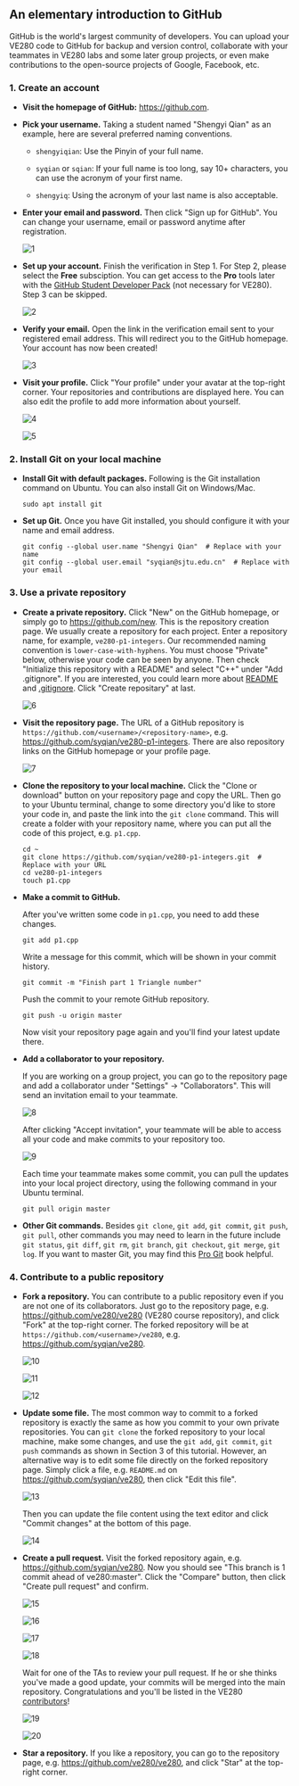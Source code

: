## An elementary introduction to GitHub

GitHub is the world's largest community of developers. You can upload your VE280 code to GitHub for backup and version control, collaborate with your teammates in VE280 labs and some later group projects, or even make contributions to the open-source projects of Google, Facebook, etc.

### 1. Create an account

- **Visit the homepage of GitHub:** 
<https://github.com>.

- **Pick your username.** Taking a student named "Shengyi Qian" as an example, here are several preferred naming conventions.
  - `shengyiqian`: Use the Pinyin of your full name.
  
  - `syqian` or `sqian`: If your full name is too long, say 10+ characters, you can use the acronym of your first name.
  
  - `shengyiq`: Using the acronym of your last name is also acceptable.
  
- **Enter your email and password.** Then click "Sign up for GitHub". You can change your username, email or password anytime after registration.

  ![1](images/d20542d73eb5e79f0d18e46fcb1ca9205613d56c257a41b84f2757378c5cb5d2.png)
  
- **Set up your account.** Finish the verification in Step 1. For Step 2, please select the **Free** subsciption. You can get access to the **Pro** tools later with the [GitHub Student Developer Pack](https://education.github.com/pack) (not necessary for VE280). Step 3 can be skipped.

  ![2](images/6b27e2cb53ea97567f3ec02074271e29ef6ce1637407d2bf5c8927a0ab2fe4a2.png)
  
- **Verify your email.** Open the link in the verification email sent to your registered email address. This will redirect you to the GitHub homepage. Your account has now been created!

  ![3](images/5924d5b363c9f41d1defdf915679fd8375e41b1d6ed0017ae5b161d4d3cb547c.png)

- **Visit your profile.** Click "Your profile" under your avatar at the top-right corner. Your repositories and contributions are displayed here. You can also edit the profile to add more information about yourself.

  ![4](images/2d4cab5a4ad07d68b27d90f60c15f1a4c48db8415cd2415367491542d4c74752.png)

  ![5](images/0342984ccec1794acc1dfd702642918de003df96ec752d289d36cf3538f22721.png)
  
### 2. Install Git on your local machine

- **Install Git with default packages.** Following is the Git installation command on Ubuntu. You can also install Git on Windows/Mac.

  ```
  sudo apt install git
  ```
  
- **Set up Git.** Once you have Git installed, you should configure it with your name and email address.

  ```
  git config --global user.name "Shengyi Qian"  # Replace with your name
  git config --global user.email "syqian@sjtu.edu.cn"  # Replace with your email
  ```
  
  
### 3. Use a private repository

- **Create a private repository.** Click "New" on the GitHub homepage, or simply go to <https://github.com/new>. This is the repository creation page. We usually create a repository for each project. Enter a repository name, for example, `ve280-p1-integers`. Our recommended naming convention is `lower-case-with-hyphens`. You must choose "Private" below, otherwise your code can be seen by anyone. Then check "Initialize this repository with a README" and select "C++" under "Add .gitignore". If you are interested, you could learn more about [README](https://help.github.com/en/articles/about-readmes) and [.gitignore](https://help.github.com/en/articles/ignoring-files). Click "Create repositary" at last.

  ![6](images/3e5bbee0e21c5985a23f184ab4e89d6cf1406743921092360277b86ad26be577.png)
  
- **Visit the repository page.** The URL of a GitHub repository is `https://github.com/<username>/<repository-name>`, e.g. <https://github.com/syqian/ve280-p1-integers>. There are also repository links on the GitHub homepage or your profile page.

  ![7](images/3f2b61ebd68a4352d28d3df35b7aac7f7245f426befef78240c7912893060202.png)
  
- **Clone the repository to your local machine.** Click the "Clone or download" button on your repository page and copy the URL. Then go to your Ubuntu terminal, change to some directory you'd like to store your code in, and paste the link into the `git clone` command. This will create a folder with your repository name, where you can put all the code of this project, e.g. `p1.cpp`.

  ```
  cd ~
  git clone https://github.com/syqian/ve280-p1-integers.git  # Replace with your URL
  cd ve280-p1-integers
  touch p1.cpp
  ```
  
- **Make a commit to GitHub.** 

  After you've written some code in `p1.cpp`, you need to add these changes.

  ```
  git add p1.cpp
  ```
  
  Write a message for this commit, which will be shown in your commit history.
  
  ```
  git commit -m "Finish part 1 Triangle number"
  ```
  
  Push the commit to your remote GitHub repository.
  
  ```
  git push -u origin master
  ```
  
  Now visit your repository page again and you'll find your latest update there.
  
- **Add a collaborator to your repository.**

  If you are working on a group project, you can go to the repository page and add a collaborator under "Settings" -> "Collaborators". This will send an invitation email to your teammate.
  
  ![8](images/9b7e8cc381f87efb45f5fc3a59e0a1e3c4a22c08db343e1216287a5d945e1ff7.png)
  
  After clicking "Accept invitation", your teammate will be able to access all your code and make commits to your repository too.
  
  ![9](images/8e699943b81de0ba3a74e94c1eec27d84f2ea8968edae2b45060f04eabbde9e3.png)
  
  Each time your teammate makes some commit, you can pull the updates into your local project directory, using the following command in your Ubuntu terminal.
  
  ```
  git pull origin master
  ```
  
- **Other Git commands.** Besides `git clone`, `git add`, `git commit`, `git push`, `git pull`, other commands you may need to learn in the future include `git status`, `git diff`, `git rm`, `git branch`, `git checkout`, `git merge`, `git log`. If you want to master Git, you may find this [Pro Git](https://git-scm.com/book/en/v2) book helpful.
  

### 4. Contribute to a public repository

- **Fork a repository.** You can contribute to a public repository even if you are not one of its collaborators. Just go to the repository page, e.g. <https://github.com/ve280/ve280> (VE280 course repository), and click "Fork" at the top-right corner. The forked repository will be at `https://github.com/<username>/ve280`, e.g. <https://github.com/syqian/ve280>.

  ![10](images/8b343ad40192cb08ecc1a5076e9da9a9e54d07dda3ab7babbb43d6c396e886e2.png)

  ![11](images/ee3f542295777a1735f487045440fa18d917627928afe752aaa8726e0612d90c.png)

  ![12](images/a48d0cc25c9a8f2ebfc8095abce0aeb8436756bcdd9081a21ca59fbf1f7acafa.png)
  
- **Update some file.** The most common way to commit to a forked repository is exactly the same as how you commit to your own private repositories. You can `git clone` the forked repository to your local machine, make some changes, and use the `git add`, `git commit`, `git push` commands as shown in Section 3 of this tutorial. However, an alternative way is to edit some file directly on the forked repository page. Simply click a file, e.g. `README.md` on <https://github.com/syqian/ve280>, then click "Edit this file".

  ![13](images/6918f41050921fa910f0c94969273b542690b4c134c8bcc706e5385b716f489e.png)
  
  Then you can update the file content using the text editor and click "Commit changes" at the bottom of this page.
  
  ![14](images/f507fa83742d16a34786c6541e22bdf757075266237870f669a44525059447f6.png)
  
- **Create a pull request.** Visit the forked repository again, e.g. <https://github.com/syqian/ve280>. Now you should see "This branch is 1 commit ahead of ve280:master". Click the "Compare" button, then click "Create pull request" and confirm.

  ![15](images/367686b3ad061b9518fc2f08c0b5be938f9af778818350245641a21e88419419.png)

  ![16](images/c82b93beeafb55b47f3bb7fd96d92922e02e15d3a1f2791f4c5a81eb1a3d85b9.png)

  ![17](images/6204cb29b75b1e9f0f89ab60aba662da3c0c563a898e848b9fe914f8ad604d54.png)
  
  ![18](images/0094c0a5f766c268dc1490cf20fff72d6f30a60454a2568a65c8470fe8059c2e.png)
  
  Wait for one of the TAs to review your pull request. If he or she thinks you've made a good update, your commits will be merged into the main repository. Congratulations and you'll be listed in the VE280 [contributors](https://github.com/ve280/ve280/graphs/contributors)!
  
  ![19](images/d0d9de66e0d53073b027ea2a20c59013ffdd75a9b2c10267d569abf522f3d4c9.png)
  
  ![20](images/0b8b89c7cd4feb8e17645110e70937d0a9bea7bce66dfa3101e17682262203f1.png)


  
- **Star a repository.** If you like a repository, you can go to the repository page, e.g. <https://github.com/ve280/ve280>, and click "Star" at the top-right corner.
